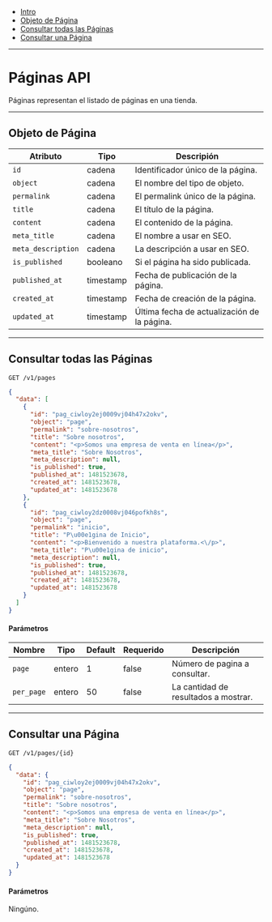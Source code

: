 - [Intro](#intro)
- [Objeto de Página](#objeto-de-pagina)
- [Consultar todas las Páginas](#consultar-todas-las-paginas)
- [Consultar una Página](#consultar-una-pagina)

***

<a name="intro"></a>
# Páginas API

Páginas representan el listado de páginas en una tienda.

---

<a name="objeto-de-pagina"></a>
## Objeto de Página

| Atributo            | Tipo      | Descripión                                                           |
|-------------------- |-----------|----------------------------------------------------------------------|
| `id`                | cadena    | Identificador único de la página.                                    |
| `object`            | cadena    | El nombre del tipo de objeto.                                        |
| `permalink`         | cadena    | El permalink único de la página.                                     |
| `title`             | cadena    | El título de la página.                                              |
| `content`           | cadena    | El contenido de la página.                                           |
| `meta_title`        | cadena    | El nombre a usar en SEO.                                             |
| `meta_description`  | cadena    | La descripción a usar en SEO.                                        |
| `is_published`      | booleano  | Si el página ha sido publicada.                                      |
| `published_at`      | timestamp | Fecha de publicación de la página.                                   |
| `created_at`        | timestamp | Fecha de creación de la página.                                      |
| `updated_at`        | timestamp | Última fecha de actualización de la página.                          |

---

<a name="consultar-todas-las-páginas"></a>
## Consultar todas las Páginas

```
GET /v1/pages
```

```json
{
  "data": [
    {
      "id": "pag_ciwloy2ej0009vj04h47x2okv",
      "object": "page",
      "permalink": "sobre-nosotros",
      "title": "Sobre nosotros",
      "content": "<p>Somos una empresa de venta en línea</p>",
      "meta_title": "Sobre Nosotros",
      "meta_description": null,
      "is_published": true,
      "published_at": 1481523678,
      "created_at": 1481523678,
      "updated_at": 1481523678
    },
    {
      "id": "pag_ciwloy2dz0008vj046pofkh8s",
      "object": "page",
      "permalink": "inicio",
      "title": "P\u00e1gina de Inicio",
      "content": "<p>Bienvenido a nuestra plataforma.<\/p>",
      "meta_title": "P\u00e1gina de inicio",
      "meta_description": null,
      "is_published": true,
      "published_at": 1481523678,
      "created_at": 1481523678,
      "updated_at": 1481523678
    }
  ]
}
```

#### Parámetros

| Nombre     | Tipo   | Default | Requerido | Descripción                          |
|------------|--------|---------|-----------|--------------------------------------|
| `page`     | entero | 1       | false     | Número de pagina a consultar.        |
| `per_page` | entero | 50      | false     | La cantidad de resultados a mostrar. |

---

<a name="consultar-una-pagina"></a>
## Consultar una Página

```
GET /v1/pages/{id}
```

```json
{
  "data": {
    "id": "pag_ciwloy2ej0009vj04h47x2okv",
    "object": "page",
    "permalink": "sobre-nosotros",
    "title": "Sobre nosotros",
    "content": "<p>Somos una empresa de venta en línea</p>",
    "meta_title": "Sobre Nosotros",
    "meta_description": null,
    "is_published": true,
    "published_at": 1481523678,
    "created_at": 1481523678,
    "updated_at": 1481523678
  }
}
```

#### Parámetros

Ningúno.
